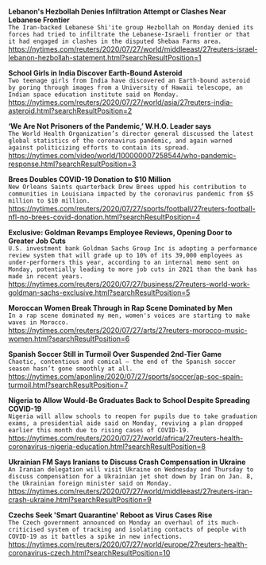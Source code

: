 **Lebanon's Hezbollah Denies Infiltration Attempt or Clashes Near Lebanese Frontier**\
`The Iran-backed Lebanese Shi'ite group Hezbollah on Monday denied its forces had tried to infiltrate the Lebanese-Israeli frontier or that it had engaged in clashes in the disputed Shebaa Farms area.`\
https://nytimes.com/reuters/2020/07/27/world/middleeast/27reuters-israel-lebanon-hezbollah-statement.html?searchResultPosition=1

**School Girls in India Discover Earth-Bound Asteroid**\
`Two teenage girls from India have discovered an Earth-bound asteroid by poring through images from a University of Hawaii telescope, an Indian space education institute said on Monday.`\
https://nytimes.com/reuters/2020/07/27/world/asia/27reuters-india-asteroid.html?searchResultPosition=2

**‘We Are Not Prisoners of the Pandemic,’ W.H.O. Leader says**\
`The World Health Organization’s director general discussed the latest global statistics of the coronavirus pandemic, and again warned against politicizing efforts to contain its spread.`\
https://nytimes.com/video/world/100000007258544/who-pandemic-response.html?searchResultPosition=3

**Brees Doubles COVID-19 Donation to $10 Million**\
`New Orleans Saints quarterback Drew Brees upped his contribution to communities in Louisiana impacted by the coronavirus pandemic from $5 million to $10 million.`\
https://nytimes.com/reuters/2020/07/27/sports/football/27reuters-football-nfl-no-brees-covid-donation.html?searchResultPosition=4

**Exclusive: Goldman Revamps Employee Reviews, Opening Door to Greater Job Cuts**\
`U.S. investment bank Goldman Sachs Group Inc is adopting a performance review system that will grade up to 10% of its 39,000 employees as under-performers this year, according to an internal memo sent on Monday, potentially leading to more job cuts in 2021 than the bank has made in recent years.`\
https://nytimes.com/reuters/2020/07/27/business/27reuters-world-work-goldman-sachs-exclusive.html?searchResultPosition=5

**Moroccan Women Break Through in Rap Scene Dominated by Men**\
`In a rap scene dominated my men, women's voices are starting to make waves in Morocco.`\
https://nytimes.com/reuters/2020/07/27/arts/27reuters-morocco-music-women.html?searchResultPosition=6

**Spanish Soccer Still in Turmoil Over Suspended 2nd-Tier Game**\
`Chaotic, contentious and comical — the end of the Spanish soccer season hasn’t gone smoothly at all.`\
https://nytimes.com/aponline/2020/07/27/sports/soccer/ap-soc-spain-turmoil.html?searchResultPosition=7

**Nigeria to Allow Would-Be Graduates Back to School Despite Spreading COVID-19**\
`Nigeria will allow schools to reopen for pupils due to take graduation exams, a presidential aide said on Monday, reviving a plan dropped earlier this month due to rising cases of COVID-19.`\
https://nytimes.com/reuters/2020/07/27/world/africa/27reuters-health-coronavirus-nigeria-education.html?searchResultPosition=8

**Ukrainian FM Says Iranians to Discuss Crash Compensation in Ukraine**\
`An Iranian delegation will visit Ukraine on Wednesday and Thursday to discuss compensation for a Ukrainian jet shot down by Iran on Jan. 8, the Ukrainian foreign minister said on Monday.`\
https://nytimes.com/reuters/2020/07/27/world/middleeast/27reuters-iran-crash-ukraine.html?searchResultPosition=9

**Czechs Seek 'Smart Quarantine' Reboot as Virus Cases Rise**\
`The Czech government announced on Monday an overhaul of its much-criticised system of tracking and isolating contacts of people with COVID-19 as it battles a spike in new infections.`\
https://nytimes.com/reuters/2020/07/27/world/europe/27reuters-health-coronavirus-czech.html?searchResultPosition=10

